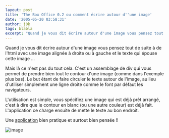 ```yaml
---
layout: post
title: 'The Box Office 0.2 ou comment écrire autour d''une image'
date: '2005-05-20 03:58:31'
author: j0k
tags: blabla
excerpt: "Quand je vous dit écrire autour d'une image vous pensez tout de suite à de l'html avec une image alignée à droite ou à gauche et le texte qui épouse cette image ...     \nMais là ce n'est pas du tout cela. C'est un assemblage de div qui vous permet de prendre bien tout le contour d'une image (comme dans l'exemple plus bas). Le but étant de faire circuler le texte      …"
---
```


Quand je vous dit écrire autour d'une image vous pensez tout de suite à de l'html avec une image alignée à droite ou à gauche et le texte qui épouse cette image ...

Mais là ce n'est pas du tout cela. C'est un assemblage de div qui vous permet de prendre bien tout le contour d'une image (comme dans l'exemple plus bas). Le but étant de faire circuler le texte autour de l'image, au lieu d'utiliser simplement une ligne droite comme le font par défaut les navigateurs.

L'utilisation est simple, vous spécifiez une image qui est déjà prêt arrangé, c'est à dire que le contour en blanc (ou une autre couleur) est déjà fait. L'application ce charge ensuite de mette le texte au bon endroit.

Une [application](http://www.bram.us/_theboxoffice/index.php) bien pratique et surtout bien pensée !!

 ![image](https://www.bram.us/_theboxoffice/images/mike_snap.jpg)
